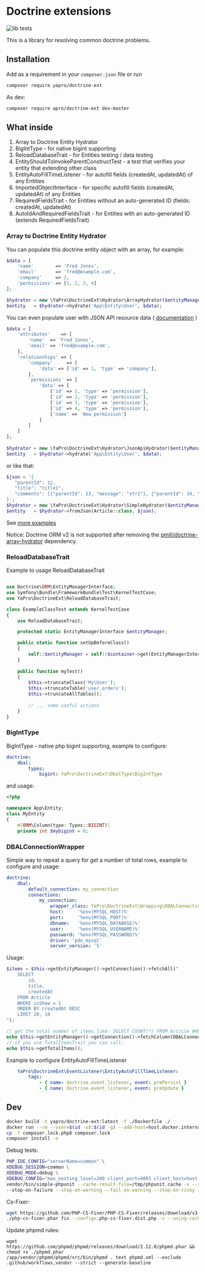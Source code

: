 # Doctrine extensions

![lib tests](https://github.com/yapro/doctrine-ext/actions/workflows/main.yml/badge.svg)

This is a library for resolving common doctrine problems.

## Installation

Add as a requirement in your `composer.json` file or run
```sh
composer require yapro/doctrine-ext
```

As dev:
```sh
composer require apro/doctrine-ext dev-master
```

## What inside

1. Array to Doctrine Entity Hydrator
2. BigIntType - for native bigint supporting
3. ReloadDatabaseTrait - for Entities testing / data testing
4. EntityShouldToInvokeParentConstructTest - a test that verifies your entity that extending other class
5. EntityAutoFillTimeListener - for autofill fields (createdAt, updatedAt) of any Entities
6. ImportedObjectInterface - for specific autofill fields (createdAt, updatedAt) of any Entities
7. RequiredFieldsTrait - for Entities without an auto-generated ID (fields: createdAt, updatedAt)
8. AutoIdAndRequiredFieldsTrait - for Entities with an auto-generated ID (extends RequiredFieldsTrait)

### Array to Doctrine Entity Hydrator

You can populate this doctrine entity object with an array, for example:

```PHP
$data = [
    'name'        => 'Fred Jones',
    'email'       => 'fred@example.com',
    'company'     => 2,
    'permissions' => [1, 2, 3, 4]
];

$hydrator = new \YaPro\DoctrineExt\Hydrator\ArrayHydrator($entityManager);
$entity   = $hydrator->hydrate('App\Entity\User', $data);
```

You can even populate user with JSON API resource data ( [documentation](http://jsonapi.org/format/#document-resource-objects) )
```PHP
$data = [
    'attributes'    => [
        'name'  => 'Fred Jones',
        'email' => 'fred@example.com',
    ],
    'relationships' => [
        'company'     => [
            'data' => ['id' => 1, 'type' => 'company'],
        ],
        'permissions' => [
            'data' => [
                ['id' => 1, 'type' => 'permission'],
                ['id' => 2, 'type' => 'permission'],
                ['id' => 3, 'type' => 'permission'],
                ['id' => 4, 'type' => 'permission'],
                ['name' => 'New permission']
            ]
        ]
    ]
];
    
$hydrator = new \YaPro\DoctrineExt\Hydrator\JsonApiHydrator($entityManager);
$entity   = $hydrator->hydrate('App\Entity\User', $data);
```
or like that:
```php
$json = '{
   "parentId": 12, 
   "title": "title1", 
   "comments": [{"parentId": 23, "message": "str1"}, {"parentId": 34, "message": "str2"}]
}';
$hydrator = new \YaPro\DoctrineExt\Hydrator\SimpleHydrator($entityManager, new \YaPro\Helper\JsonHelper());
$entity   = $hydrator->fromJson(Article::class, $json);
```
See [more examples](tests/Functional/SimpleHydratorTest.php)

Notice: Doctrine ORM v2 is not supported after removing the [pmill/doctrine-array-hydrator](https://github.com/yapro/doctrine-ext/commit/efe74ed4df79f7450ff2e437cdab5e1ee3afae2a#diff-d2ab9925cad7eac58e0ff4cc0d251a937ecf49e4b6bf57f8b95aab76648a9d34L18) dependency.

### ReloadDatabaseTrait

Example to usage ReloadDatabaseTrait
```php

use Doctrine\ORM\EntityManagerInterface;
use Symfony\Bundle\FrameworkBundle\Test\KernelTestCase;
use YaPro\DoctrineExt\ReloadDatabaseTrait;

class ExampleClassTest extends KernelTestCase
{
    use ReloadDatabaseTrait;

    protected static EntityManagerInterface $entityManager;

    public static function setUpBeforeClass()
    {
        self::$entityManager = self::$container->get(EntityManagerInterface::class);
    }
    
    public function myTest()
    {
        $this->truncateClass('My\User');
        $this->truncateTable('user_orders');
        $this->truncateAllTables();
        
        // ... some useful actions
    }
}
```

### BigIntType

BigIntType - native php bigint supporting, example to configure:
```yaml
doctrine:
    dbal:
        types:
            bigint: YaPro\DoctrineExt\DbalType\BigIntType
```
and usage:
```php
<?php

namespace App\Entity;
class MyEntity
{
    #[ORM\Column(type: Types::BIGINT)]
    private int $mybigint = 0;
```

### DBALConnectionWrapper

Simple way to repeat a query for get a number of total rows, example to configure and usage:
```yaml
doctrine:
    dbal:
        default_connection: my_connection
        connections:
            my_connection:
                wrapper_class: YaPro\DoctrineExt\Wrapping\DBALConnectionWrapper
                host:     '%env(MYSQL_HOST)%'
                port:     '%env(MYSQL_PORT)%'
                dbname:   '%env(MYSQL_DATABASE)%'
                user:     '%env(MYSQL_USERNAME)%'
                password: '%env(MYSQL_PASSWORD)%'
                driver: 'pdo_mysql'
                server_version: '5'
```
Usage:
```php
$items = $this->getEntityManager()->getConnection()->fetchAll("
    SELECT 
        id,
        title,
        createdAt
    FROM Article
    WHERE isShow = 1
    ORDER BY createdAt DESC
    LIMIT 20, 10
");

// get the total number of items like: SELECT COUNT(*) FROM Article WHERE isShow = 1
echo $this->getEntityManager()->getConnection()->fetchColumn(DBALConnectionWrapper::SELECT_FOUND_ROWS);
// if you use TotalItemsTrait you can call:
echo $this->getTotalItems();
```

Example to configure EntityAutoFillTimeListener
```yaml
    YaPro\DoctrineExt\EventListener\EntityAutoFillTimeListener:
        tags:
            - { name: doctrine.event_listener, event: prePersist }
            - { name: doctrine.event_listener, event: preUpdate }
```

Dev
------------
```sh
docker build -t yapro/doctrine-ext:latest -f ./Dockerfile ./
docker run --rm --user=$(id -u):$(id -g) --add-host=host.docker.internal:host-gateway -it --rm -v $(pwd):/app -w /app yapro/doctrine-ext:latest bash
cp -f composer.lock.php8 composer.lock
composer install -o
```
Debug tests:
```sh
PHP_IDE_CONFIG="serverName=common" \
XDEBUG_SESSION=common \
XDEBUG_MODE=debug \
XDEBUG_CONFIG="max_nesting_level=200 client_port=9003 client_host=host.docker.internal" \
vendor/bin/simple-phpunit --cache-result-file=/tmp/phpunit.cache -v --stderr --stop-on-incomplete --stop-on-defect \
--stop-on-failure --stop-on-warning --fail-on-warning --stop-on-risky --fail-on-risky
```

Cs-Fixer:
```sh
wget https://github.com/PHP-CS-Fixer/PHP-CS-Fixer/releases/download/v3.61.1/php-cs-fixer.phar && chmod +x ./php-cs-fixer.phar
./php-cs-fixer.phar fix --config=.php-cs-fixer.dist.php -v --using-cache=no --allow-risky=yes
```

Update phpmd rules:
```shell
wget https://github.com/phpmd/phpmd/releases/download/2.12.0/phpmd.phar && chmod +x ./phpmd.phar
/app/vendor/phpmd/phpmd/src/bin/phpmd . text phpmd.xml --exclude .github/workflows,vendor --strict --generate-baseline
```

